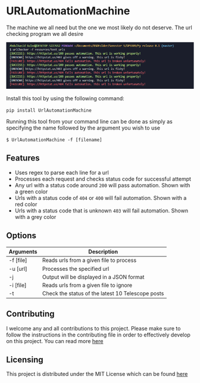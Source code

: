 # URLAutomationMachine

The machine we all need but the one we most likely do not deserve. The url checking program we all desire

![UrlAutomationMachine](/resources/urlAutomationMachine.png)

Install this tool by using the following command:

```pip install UrlAutomationMachine```

Running this tool from your command line can be done as simply as specifying the name followed by the argument you wish to use

```$ UrlAutomationMachine -f [filename]```

## Features

- Uses regex to parse each line for a url
- Processes each request and checks status code for successful attempt
- Any url with a status code around ```200``` will pass automation. Shown with a green color
- Urls with a status code of ```404``` or ```400``` will fail automation. Shown with a red color
- Urls with a status code that is unknown ```403``` will fail automation. Shown with a grey color

## Options

|Arguments | Description |
|-----------------|--------------|
| -f [file] | Reads urls from a given file to process |
| -u [url] | Processes the specified url |
| -j | Output will be displayed in a JSON format |
| -i [file] | Reads urls from a given file to ignore |
| -t | Check the status of the latest 10 Telescope posts |

## Contributing

I welcome any and all contributions to this project. Please make sure to follow the instructions in the contributing
file in order to effectively develop on this project.
You can read more [here](CONTRIBUTING)

## Licensing

This project is distributed under the MIT License which can be found [here](LICENSE)
